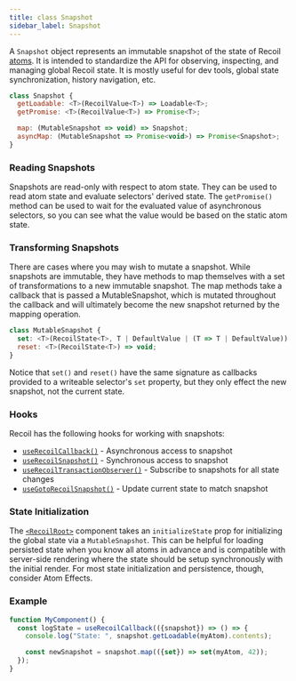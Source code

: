 ```yaml
---
title: class Snapshot
sidebar_label: Snapshot
---
```


A `Snapshot` object represents an immutable snapshot of the state of Recoil [atoms](/docs/api-reference/core/atom).  It is intended to standardize the API for observing, inspecting, and managing global Recoil state.  It is mostly useful for dev tools, global state synchronization, history navigation, etc.

```jsx
class Snapshot {
  getLoadable: <T>(RecoilValue<T>) => Loadable<T>;
  getPromise: <T>(RecoilValue<T>) => Promise<T>;

  map: (MutableSnapshot => void) => Snapshot;
  asyncMap: (MutableSnapshot => Promise<void>) => Promise<Snapshot>;
}
```

### Reading Snapshots

Snapshots are read-only with respect to atom state.  They can be used to read atom state and evaluate selectors' derived state.  The `getPromise()` method can be used to wait for the evaluated value of asynchronous selectors, so you can see what the value would be based on the static atom state.

### Transforming Snapshots

There are cases where you may wish to mutate a snapshot.  While snapshots are immutable, they have methods to map themselves with a set of transformations to a new immutable snapshot.  The map methods take a callback that is passed a MutableSnapshot, which is mutated throughout the callback and will ultimately become the new snapshot returned by the mapping operation.

```jsx
class MutableSnapshot {
  set: <T>(RecoilState<T>, T | DefaultValue | (T => T | DefaultValue)) => void;
  reset: <T>(RecoilState<T>) => void;
}
```

Notice that `set()` and `reset()` have the same signature as callbacks provided to a writeable selector's `set` property, but they only effect the new snapshot, not the current state.

### Hooks

Recoil has the following hooks for working with snapshots:

- [`useRecoilCallback()`](/docs/api-reference/core/useRecoilCallback) - Asynchronous access to snapshot
- [`useRecoilSnapshot()`](/docs/api-reference/core/useRecoilSnapshot) - Synchronous access to snapshot
- [`useRecoilTransactionObserver()`](/docs/api-reference/core/useRecoilTransactionObserver) - Subscribe to snapshots for all state changes
- [`useGotoRecoilSnapshot()`](/docs/api-reference/core/useGotoRecoilSnapshot) - Update current state to match snapshot

### State Initialization

The [`<RecoilRoot>`](/docs/api-reference/core/RecoilRoot) component takes an `initializeState` prop for initializing the global state via a `MutableSnapshot`.  This can be helpful for loading persisted state when you know all atoms in advance and is compatible with server-side rendering where the state should be setup synchronously with the initial render.  For most state initialization and persistence, though, consider Atom Effects.

### Example

```jsx
function MyComponent() {
  const logState = useRecoilCallback(({snapshot}) => () => {
    console.log("State: ", snapshot.getLoadable(myAtom).contents);

    const newSnapshot = snapshot.map(({set}) => set(myAtom, 42));
  });
}
```

